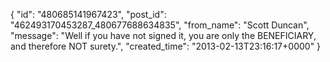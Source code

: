  {
   "id": "480685141967423",
   "post_id": "462493170453287_480677688634835",
   "from_name": "Scott Duncan",
   "message": "Well if you have not signed it, you are only the BENEFICIARY, and therefore NOT surety.",
   "created_time": "2013-02-13T23:16:17+0000"
 }
